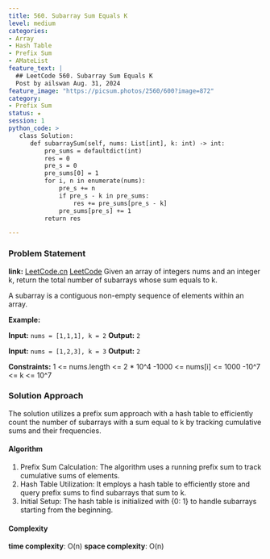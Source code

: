 ```yaml
---
title: 560. Subarray Sum Equals K
level: medium
categories:
- Array
- Hash Table
- Prefix Sum
- AMateList
feature_text: |
  ## LeetCode 560. Subarray Sum Equals K
  Post by ailswan Aug. 31, 2024
feature_image: "https://picsum.photos/2560/600?image=872"
category:
- Prefix Sum
status: ★
session: 1
python_code: >
   class Solution:
      def subarraySum(self, nums: List[int], k: int) -> int:
          pre_sums = defaultdict(int)
          res = 0
          pre_s = 0
          pre_sums[0] = 1
          for i, n in enumerate(nums):
              pre_s += n
              if pre_s - k in pre_sums:
                  res += pre_sums[pre_s - k]
              pre_sums[pre_s] += 1
          return res

---
```


### Problem Statement
**link:**
[LeetCode.cn](https://leetcode.cn/problems/subarray-sum-equals-k/)
[LeetCode](https://leetcode.com/subarray-sum-equals-k/)
Given an array of integers nums and an integer k, return the total number of subarrays whose sum equals to k.

A subarray is a contiguous non-empty sequence of elements within an array.

**Example:**

**Input:** `nums = [1,1,1], k = 2`
**Output:** `2`

**Input:** `nums = [1,2,3], k = 3`
**Output:** `2`

**Constraints:**
 1 <= nums.length <= 2 * 10^4
-1000 <= nums[i] <= 1000
-10^7 <= k <= 10^7

### Solution Approach
The solution utilizes a prefix sum approach with a hash table to efficiently count the number of subarrays with a sum equal to k by tracking cumulative sums and their frequencies.

#### Algorithm
1. Prefix Sum Calculation: The algorithm uses a running prefix sum to track cumulative sums of elements.
2. Hash Table Utilization: It employs a hash table to efficiently store and query prefix sums to find subarrays that sum to k.
3. Initial Setup: The hash table is initialized with {0: 1} to handle subarrays starting from the beginning.

#### Complexity
 **time complexity**: O(n)
 **space complexity**: O(n)